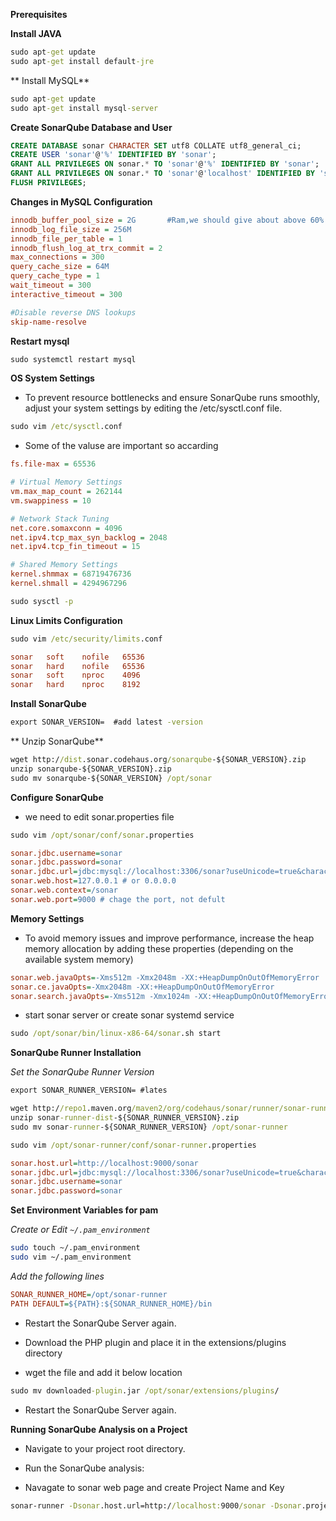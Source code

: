 **Prerequisites**

**Install JAVA**

```cmd
sudo apt-get update
sudo apt-get install default-jre
```
** Install MySQL**

```cmd
sudo apt-get update
sudo apt-get install mysql-server
```
**Create SonarQube Database and User**
```sql
CREATE DATABASE sonar CHARACTER SET utf8 COLLATE utf8_general_ci;
CREATE USER 'sonar'@'%' IDENTIFIED BY 'sonar';
GRANT ALL PRIVILEGES ON sonar.* TO 'sonar'@'%' IDENTIFIED BY 'sonar';
GRANT ALL PRIVILEGES ON sonar.* TO 'sonar'@'localhost' IDENTIFIED BY 'sonar';
FLUSH PRIVILEGES;
```
**Changes in MySQL Configuration**

```ini
innodb_buffer_pool_size = 2G       #Ram,we should give about above 60%
innodb_log_file_size = 256M
innodb_file_per_table = 1
innodb_flush_log_at_trx_commit = 2
max_connections = 300
query_cache_size = 64M
query_cache_type = 1
wait_timeout = 300
interactive_timeout = 300

#Disable reverse DNS lookups
skip-name-resolve
```
**Restart mysql**

```cmd
sudo systemctl restart mysql
```
**OS System Settings**
* To prevent resource bottlenecks and ensure SonarQube runs smoothly, adjust your system settings by editing the /etc/sysctl.conf file.

```cmd
sudo vim /etc/sysctl.conf
```
* Some of the valuse are important so accarding 

```ini
fs.file-max = 65536

# Virtual Memory Settings
vm.max_map_count = 262144
vm.swappiness = 10

# Network Stack Tuning
net.core.somaxconn = 4096
net.ipv4.tcp_max_syn_backlog = 2048
net.ipv4.tcp_fin_timeout = 15

# Shared Memory Settings
kernel.shmmax = 68719476736
kernel.shmall = 4294967296
```

```cmd
sudo sysctl -p
```
**Linux Limits Configuration**

```cmd
sudo vim /etc/security/limits.conf
```
```ini
sonar   soft    nofile   65536
sonar   hard    nofile   65536
sonar   soft    nproc    4096
sonar   hard    nproc    8192
```

**Install SonarQube**
```cmd
export SONAR_VERSION=  #add latest -version 
```

** Unzip SonarQube**

```cmd
wget http://dist.sonar.codehaus.org/sonarqube-${SONAR_VERSION}.zip
unzip sonarqube-${SONAR_VERSION}.zip
sudo mv sonarqube-${SONAR_VERSION} /opt/sonar
```
**Configure SonarQube**

* we need to edit sonar.properties file

```cmd
sudo vim /opt/sonar/conf/sonar.properties
```
```ini
sonar.jdbc.username=sonar
sonar.jdbc.password=sonar
sonar.jdbc.url=jdbc:mysql://localhost:3306/sonar?useUnicode=true&characterEncoding=utf8&rewriteBatchedStatements=true&useConfigs=maxPerformance
sonar.web.host=127.0.0.1 # or 0.0.0.0
sonar.web.context=/sonar
sonar.web.port=9000 # chage the port, not defult
```
**Memory Settings**
* To avoid memory issues and improve performance, increase the heap memory allocation by adding these properties (depending on the available system memory)
```ini
sonar.web.javaOpts=-Xms512m -Xmx2048m -XX:+HeapDumpOnOutOfMemoryError
sonar.ce.javaOpts=-Xmx2048m -XX:+HeapDumpOnOutOfMemoryError
sonar.search.javaOpts=-Xms512m -Xmx1024m -XX:+HeapDumpOnOutOfMemoryError
```

* start sonar server or create sonar systemd service 
```cmd
sudo /opt/sonar/bin/linux-x86-64/sonar.sh start
```
**SonarQube Runner Installation**

_Set the SonarQube Runner Version_

```cmd
export SONAR_RUNNER_VERSION= #lates
```
```cmd
wget http://repo1.maven.org/maven2/org/codehaus/sonar/runner/sonar-runner-dist/${SONAR_RUNNER_VERSION}/sonar-runner-dist-${SONAR_RUNNER_VERSION}.zip
unzip sonar-runner-dist-${SONAR_RUNNER_VERSION}.zip
sudo mv sonar-runner-${SONAR_RUNNER_VERSION} /opt/sonar-runner
```
```cmd
sudo vim /opt/sonar-runner/conf/sonar-runner.properties
```
```ini
sonar.host.url=http://localhost:9000/sonar
sonar.jdbc.url=jdbc:mysql://localhost:3306/sonar?useUnicode=true&characterEncoding=utf8&rewriteBatchedStatements=true&useConfigs=maxPerformance
sonar.jdbc.username=sonar
sonar.jdbc.password=sonar
```

**Set Environment Variables for pam**

_Create or Edit `~/.pam_environment`_

```bash
sudo touch ~/.pam_environment
sudo vim ~/.pam_environment
```
_Add the following lines_

```ini
SONAR_RUNNER_HOME=/opt/sonar-runner
PATH DEFAULT=${PATH}:${SONAR_RUNNER_HOME}/bin
```
* Restart the SonarQube Server again.

* Download the PHP plugin and place it in the extensions/plugins directory

* wget the file and add it below location

```cmd
sudo mv downloaded-plugin.jar /opt/sonar/extensions/plugins/
```
* Restart the SonarQube Server again.

**Running SonarQube Analysis on a Project**
* Navigate to your project root directory.
 * Run the SonarQube analysis:

* Navagate to sonar web page and create Project Name and Key

```cmd
sonar-runner -Dsonar.host.url=http://localhost:9000/sonar -Dsonar.projectKey=rcms-org -Dsonar.projectName=rcms-org -Dsonar.projectVersion=1.0 -Dsonar.sources=./app -Dsonar.language=php -Dsonar.jdbc.url=jdbc:mysql://localhost:3306/sonar -Dsonar.jdbc.username=sonar -Dsonar.jdbc.password=sonar
```


